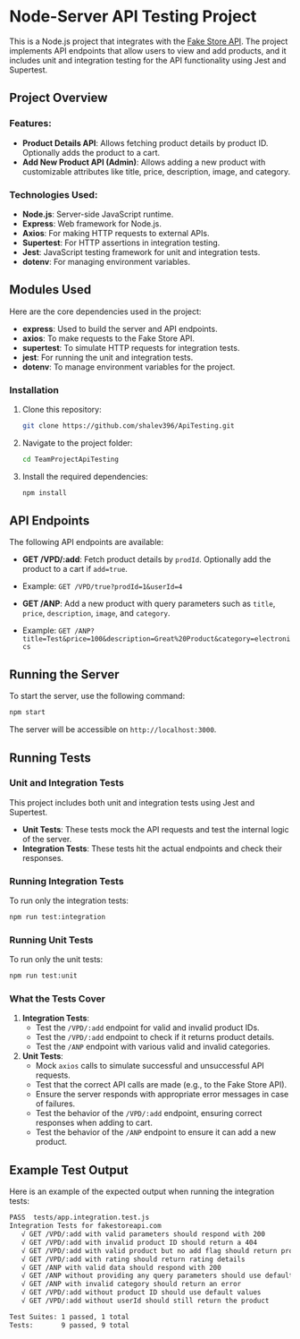 # Node-Server API Testing Project

This is a Node.js project that integrates with the [Fake Store API](https://fakestoreapi.com/docs). The project implements API endpoints that allow users to view and add products, and it includes unit and integration testing for the API functionality using Jest and Supertest.

## Project Overview

### Features:

- **Product Details API**: Allows fetching product details by product ID. Optionally adds the product to a cart.
- **Add New Product API (Admin)**: Allows adding a new product with customizable attributes like title, price, description, image, and category.

### Technologies Used:

- **Node.js**: Server-side JavaScript runtime.
- **Express**: Web framework for Node.js.
- **Axios**: For making HTTP requests to external APIs.
- **Supertest**: For HTTP assertions in integration testing.
- **Jest**: JavaScript testing framework for unit and integration tests.
- **dotenv**: For managing environment variables.

## Modules Used

Here are the core dependencies used in the project:

- **express**: Used to build the server and API endpoints.
- **axios**: To make requests to the Fake Store API.
- **supertest**: To simulate HTTP requests for integration tests.
- **jest**: For running the unit and integration tests.
- **dotenv**: To manage environment variables for the project.

### Installation

1.  Clone this repository:

    ```bash
    git clone https://github.com/shalev396/ApiTesting.git
    ```

2.  Navigate to the project folder:

    ```bash
    cd TeamProjectApiTesting
    ```

3.  Install the required dependencies:

    ```bash
    npm install
    ```

## API Endpoints

The following API endpoints are available:

- **GET /VPD/:add**: Fetch product details by `prodId`. Optionally add the product to a cart if `add=true`.
- Example: `GET /VPD/true?prodId=1&userId=4`

- **GET /ANP**: Add a new product with query parameters such as `title`, `price`, `description`, `image`, and `category`.
- Example: `GET /ANP?title=Test&price=100&description=Great%20Product&category=electronics`

## Running the Server

To start the server, use the following command:

```bash
npm start
```

The server will be accessible on `http://localhost:3000`.

## Running Tests

### Unit and Integration Tests

This project includes both unit and integration tests using Jest and Supertest.

- **Unit Tests**: These tests mock the API requests and test the internal logic of the server.
- **Integration Tests**: These tests hit the actual endpoints and check their responses.

### Running Integration Tests

To run only the integration tests:

```bash
npm run test:integration
```

### Running Unit Tests

To run only the unit tests:

```bash
npm run test:unit
```

### What the Tests Cover

1.  **Integration Tests**:
    - Test the `/VPD/:add` endpoint for valid and invalid product IDs.
    - Test the `/VPD/:add` endpoint to check if it returns product details.
    - Test the `/ANP` endpoint with various valid and invalid categories.
2.  **Unit Tests**:
    - Mock `axios` calls to simulate successful and unsuccessful API requests.
    - Test that the correct API calls are made (e.g., to the Fake Store API).
    - Ensure the server responds with appropriate error messages in case of failures.
    - Test the behavior of the `/VPD/:add` endpoint, ensuring correct responses when adding to cart.
    - Test the behavior of the `/ANP` endpoint to ensure it can add a new product.

## Example Test Output

Here is an example of the expected output when running the integration tests:

```bash
PASS  tests/app.integration.test.js
Integration Tests for fakestoreapi.com
   √ GET /VPD/:add with valid parameters should respond with 200
   √ GET /VPD/:add with invalid product ID should return a 404
   √ GET /VPD/:add with valid product but no add flag should return product details
   √ GET /VPD/:add with rating should return rating details
   √ GET /ANP with valid data should respond with 200
   √ GET /ANP without providing any query parameters should use defaults
   √ GET /ANP with invalid category should return an error
   √ GET /VPD/:add without product ID should use default values
   √ GET /VPD/:add without userId should still return the product

Test Suites: 1 passed, 1 total
Tests:       9 passed, 9 total
```
